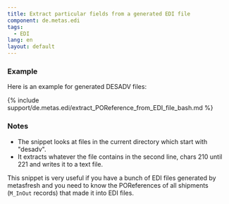 ```yaml
---
title: Extract particular fields from a generated EDI file
component: de.metas.edi
tags:
  - EDI
lang: en
layout: default
---
```


### Example
Here is an example for generated DESADV files:

{% include support/de.metas.edi/extract_POReference_from_EDI_file_bash.md %}

### Notes

- The snippet looks at files in the current directory which start with "desadv".
- It extracts whatever the file contains in the second line, chars 210 until 221 and writes it to a text file.

This snippet is very useful if you have a bunch of EDI files generated by metasfresh and you need to know the POReferences of all shipments (`M_InOut` records) that made it into EDI files.
